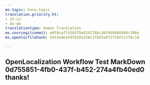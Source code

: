 ```yaml
---
ms.topic: hero-topic
translation.priority.ht:
- zh-cn
- de-de
translationtype: Human Translation
ms.sourcegitcommit: e0f8caff430378e82d176bc36f4b9d60944c308e
ms.openlocfilehash: 5453e8ea59f6205258c1f8d7e071f10f2c2f6c10

---
```

## OpenLocalization Workflow Test MarkDown 0d755851-4fb0-437f-b452-274a4fb40ed0 thanks!



<!--HONumber=Jul16_HO4-->


